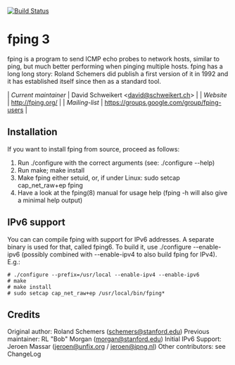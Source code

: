 [![Build Status](https://travis-ci.org/schweikert/fping.svg?branch=develop)](https://travis-ci.org/schweikert/fping)

# fping 3

fping is a program to send ICMP echo probes to network hosts, similar to ping,
but much better performing when pinging multiple hosts. fping has a long long
story: Roland Schemers did publish a first version of it in 1992 and it has
established itself since then as a standard tool.

| *Current maintainer* | David Schweikert \<david@schweikert.ch\> |
| *Website*            | http://fping.org/ |
| *Mailing-list*       | https://groups.google.com/group/fping-users |

## Installation

If you want to install fping from source, proceed as follows:

1. Run ./configure with the correct arguments
   (see: ./configure --help)
2. Run make; make install
3. Make fping either setuid, or, if under Linux:
   sudo setcap cap_net_raw+ep fping
4. Have a look at the fping(8) manual for usage help
   (fping -h will also give a minimal help output)


## IPv6 support
You can can compile fping with support for IPv6 addresses. A separate binary
is used for that, called fping6. To build it, use ./configure --enable-ipv6
(possibly combined with --enable-ipv4 to also build fping for IPv4). E.g.:

    # ./configure --prefix=/usr/local --enable-ipv4 --enable-ipv6
    # make
    # make install
    # sudo setcap cap_net_raw+ep /usr/local/bin/fping*

## Credits
Original author:  Roland Schemers (schemers@stanford.edu)
Previous maintainer:  RL "Bob" Morgan (morgan@stanford.edu)
Initial IPv6 Support: Jeroen Massar (jeroen@unfix.org / jeroen@ipng.nl)
Other contributors: see ChangeLog
